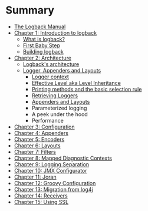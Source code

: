 # Summary

* [The Logback Manual](README.md)
* [Chapter 1: Introduction to logback](chapter-1-introduction-to-logback.md)
  * [What is logback?](chapter-1-introduction-to-logback/what-is-logback.md)
  * [First Baby Step](chapter-1-introduction-to-logback/first-baby-step.md)
  * [Building logback](chapter-1-introduction-to-logback/building-logback.md)
* [Chapter 2: Architecture](chapter-2-architecture.md)
  * [Logback's architecture](chapter-2-architecture/logbacks-architecture.md)
  * [Logger, Appenders and Layouts](chapter-2-architecture/logger-appenders-and-layouts.md)
    * [Logger context](chapter-2-architecture/logger-appenders-and-layouts/logger-context.md)
    * [Effective Level aka Level Inheritance](chapter-2-architecture/logger-appenders-and-layouts/effective-level-aka-level-inheritance.md)
    * [Printing methods and the basic selection rule](chapter-2-architecture/logger-appenders-and-layouts/printing-methods-and-the-basic-selection-rule.md)
    * [Retrieving Loggers](chapter-2-architecture/logger-appenders-and-layouts/retrieving-loggers.md)
    * [Appenders and Layouts](chapter-2-architecture/logger-appenders-and-layouts/appenders-and-layouts.md)
    * Parameterized logging
    * A peek under the hood
    * Performance
* [Chapter 3: Configuration](chapter-3-configuration.md)
* [Chapter 4: Appenders](chapter-4-appenders.md)
* [Chapter 5: Encoders](chapter-5-encoders.md)
* [Chapter 6: Layouts](chapter-6-layouts.md)
* [Chapter 7: Filters](chapter-7-filters.md)
* [Chapter 8: Mapped Diagnostic Contexts](chapter-8-mapped-diagnostic-contexts.md)
* [Chapter 9: Logging Separation](chapter-9-logging-separation.md)
* [Chapter 10: JMX Configurator](chapter-10-jmx-configurator.md)
* [Chapter 11: Joran](chapter-11-joran.md)
* [Chapter 12: Groovy Configuration](chapter-12-groovy-configuration.md)
* [Chapter 13: Migration from log4j](chapter-13-migration-from-log4j.md)
* [Chapter 14: Receivers](chapter-14-receivers.md)
* [Chapter 15: Using SSL](chapter-15-using-ssl.md)

